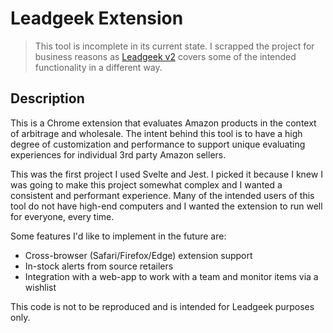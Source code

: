 # Leadgeek Extension

> This tool is incomplete in its current state. I scrapped the project for business reasons as [Leadgeek v2](https://leadgeek.io) covers some of the intended functionality in a different way.

## Description

This is a Chrome extension that evaluates Amazon products in the context of arbitrage and wholesale. The intent behind this tool is to have a high degree of customization and performance to support unique evaluating experiences for individual 3rd party Amazon sellers.

This was the first project I used Svelte and Jest. I picked it because I knew I was going to make this project somewhat complex and I wanted a consistent and performant experience. Many of the intended users of this tool do not have high-end computers and I wanted the extension to run well for everyone, every time.

Some features I'd like to implement in the future are:

- Cross-browser (Safari/Firefox/Edge) extension support
- In-stock alerts from source retailers
- Integration with a web-app to work with a team and monitor items via a wishlist

This code is not to be reproduced and is intended for Leadgeek purposes only.
